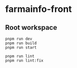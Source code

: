 # farmainfo-front

## Root workspace

```node
pnpm run dev
pnpm run build
pnpm run start

pnpm run lint
pnpm run lint:fix
```
